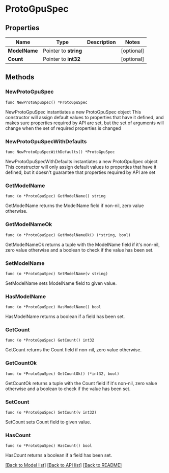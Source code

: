 # ProtoGpuSpec

## Properties

Name | Type | Description | Notes
------------ | ------------- | ------------- | -------------
**ModelName** | Pointer to **string** |  | [optional] 
**Count** | Pointer to **int32** |  | [optional] 

## Methods

### NewProtoGpuSpec

`func NewProtoGpuSpec() *ProtoGpuSpec`

NewProtoGpuSpec instantiates a new ProtoGpuSpec object
This constructor will assign default values to properties that have it defined,
and makes sure properties required by API are set, but the set of arguments
will change when the set of required properties is changed

### NewProtoGpuSpecWithDefaults

`func NewProtoGpuSpecWithDefaults() *ProtoGpuSpec`

NewProtoGpuSpecWithDefaults instantiates a new ProtoGpuSpec object
This constructor will only assign default values to properties that have it defined,
but it doesn't guarantee that properties required by API are set

### GetModelName

`func (o *ProtoGpuSpec) GetModelName() string`

GetModelName returns the ModelName field if non-nil, zero value otherwise.

### GetModelNameOk

`func (o *ProtoGpuSpec) GetModelNameOk() (*string, bool)`

GetModelNameOk returns a tuple with the ModelName field if it's non-nil, zero value otherwise
and a boolean to check if the value has been set.

### SetModelName

`func (o *ProtoGpuSpec) SetModelName(v string)`

SetModelName sets ModelName field to given value.

### HasModelName

`func (o *ProtoGpuSpec) HasModelName() bool`

HasModelName returns a boolean if a field has been set.

### GetCount

`func (o *ProtoGpuSpec) GetCount() int32`

GetCount returns the Count field if non-nil, zero value otherwise.

### GetCountOk

`func (o *ProtoGpuSpec) GetCountOk() (*int32, bool)`

GetCountOk returns a tuple with the Count field if it's non-nil, zero value otherwise
and a boolean to check if the value has been set.

### SetCount

`func (o *ProtoGpuSpec) SetCount(v int32)`

SetCount sets Count field to given value.

### HasCount

`func (o *ProtoGpuSpec) HasCount() bool`

HasCount returns a boolean if a field has been set.


[[Back to Model list]](../README.md#documentation-for-models) [[Back to API list]](../README.md#documentation-for-api-endpoints) [[Back to README]](../README.md)


